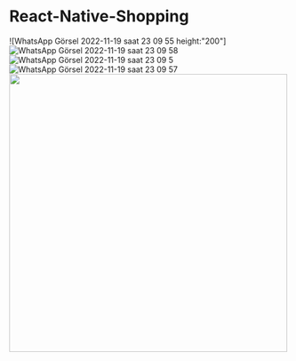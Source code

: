 # React-Native-Shopping

![WhatsApp Görsel 2022-11-19 saat 23 09 55 height:"200"]
![WhatsApp Görsel 2022-11-19 saat 23 09 58](https://user-images.githubusercontent.com/105456310/202873052-4afcc654-cd66-46ab-b9b4-daedeba711e9.jpg)
![WhatsApp Görsel 2022-11-19 saat 23 09 5](https://user-images.githubusercontent.com/105456310/202873055-d7593fe1-ea13-420e-ac53-843ec2ce1bcc.jpg)
![WhatsApp Görsel 2022-11-19 saat 23 09 57](https://user-images.githubusercontent.com/105456310/202873057-683c0fe5-67a6-4eef-b85f-58a04c23c6c1.jpg)
<img src="(https://user-images.githubusercontent.com/105456310/202873047-5c3d9f8d-7938-43ba-bdcc-cbca3d5c7b2b.jpg )" height="500" />
